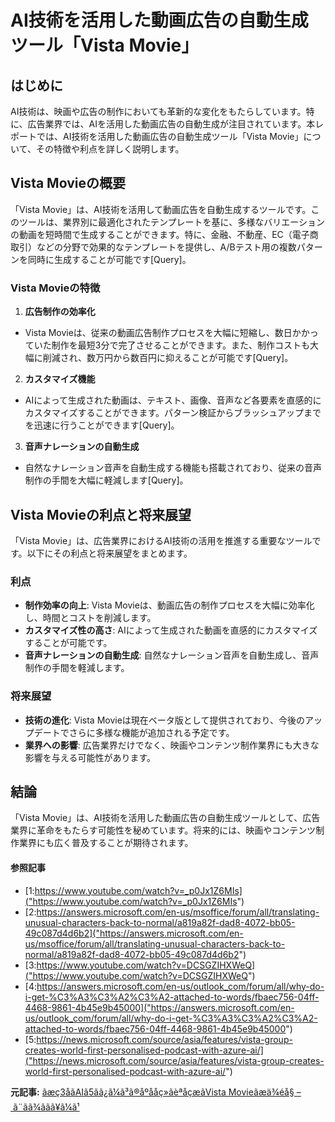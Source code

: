 # AI技術を活用した動画広告の自動生成ツール「Vista Movie」

## はじめに

AI技術は、映画や広告の制作においても革新的な変化をもたらしています。特に、広告業界では、AIを活用した動画広告の自動生成が注目されています。本レポートでは、AI技術を活用した動画広告の自動生成ツール「Vista Movie」について、その特徴や利点を詳しく説明します。

## Vista Movieの概要

「Vista Movie」は、AI技術を活用して動画広告を自動生成するツールです。このツールは、業界別に最適化されたテンプレートを基に、多様なバリエーションの動画を短時間で生成することができます。特に、金融、不動産、EC（電子商取引）などの分野で効果的なテンプレートを提供し、A/Bテスト用の複数パターンを同時に生成することが可能です[Query]。

### Vista Movieの特徴

1. **広告制作の効率化**
 - Vista Movieは、従来の動画広告制作プロセスを大幅に短縮し、数日かかっていた制作を最短3分で完了させることができます。また、制作コストも大幅に削減され、数万円から数百円に抑えることが可能です[Query]。

2. **カスタマイズ機能**
 - AIによって生成された動画は、テキスト、画像、音声など各要素を直感的にカスタマイズすることができます。パターン検証からブラッシュアップまでを迅速に行うことができます[Query]。

3. **音声ナレーションの自動生成**
 - 自然なナレーション音声を自動生成する機能も搭載されており、従来の音声制作の手間を大幅に軽減します[Query]。

## Vista Movieの利点と将来展望

「Vista Movie」は、広告業界におけるAI技術の活用を推進する重要なツールです。以下にその利点と将来展望をまとめます。

### 利点

- **制作効率の向上**: Vista Movieは、動画広告の制作プロセスを大幅に効率化し、時間とコストを削減します。
- **カスタマイズ性の高さ**: AIによって生成された動画を直感的にカスタマイズすることが可能です。
- **音声ナレーションの自動生成**: 自然なナレーション音声を自動生成し、音声制作の手間を軽減します。

### 将来展望

- **技術の進化**: Vista Movieは現在ベータ版として提供されており、今後のアップデートでさらに多様な機能が追加される予定です。
- **業界への影響**: 広告業界だけでなく、映画やコンテンツ制作業界にも大きな影響を与える可能性があります。

## 結論

「Vista Movie」は、AI技術を活用した動画広告の自動生成ツールとして、広告業界に革命をもたらす可能性を秘めています。将来的には、映画やコンテンツ制作業界にも広く普及することが期待されます。

#### 参照記事
- [1:https://www.youtube.com/watch?v=_p0Jx1Z6MIs]("https://www.youtube.com/watch?v=_p0Jx1Z6MIs")
- [2:https://answers.microsoft.com/en-us/msoffice/forum/all/translating-unusual-characters-back-to-normal/a819a82f-dad8-4072-bb05-49c087d4d6b2]("https://answers.microsoft.com/en-us/msoffice/forum/all/translating-unusual-characters-back-to-normal/a819a82f-dad8-4072-bb05-49c087d4d6b2")
- [3:https://www.youtube.com/watch?v=DCSGZIHXWeQ]("https://www.youtube.com/watch?v=DCSGZIHXWeQ")
- [4:https://answers.microsoft.com/en-us/outlook_com/forum/all/why-do-i-get-%C3%A3%C3%A2%C3%A2-attached-to-words/fbaec756-04ff-4468-9861-4b45e9b45000]("https://answers.microsoft.com/en-us/outlook_com/forum/all/why-do-i-get-%C3%A3%C3%A2%C3%A2-attached-to-words/fbaec756-04ff-4468-9861-4b45e9b45000")
- [5:https://news.microsoft.com/source/asia/features/vista-group-creates-world-first-personalised-podcast-with-azure-ai/]("https://news.microsoft.com/source/asia/features/vista-group-creates-world-first-personalised-podcast-with-azure-ai/")


**元記事:** [ãæç­3åãAIã5ãã¿ã¼ã³ã®åºååç»ãèªåçæãVista Movieãæä¾éå§ – ã¨ãã¾ããã¥ã¼ã¹](https://news.toremaga.com/release/others/3451340.html)